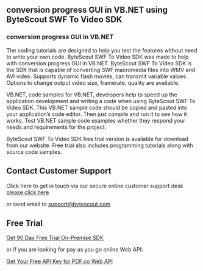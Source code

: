 ## conversion progress GUI in VB.NET using ByteScout SWF To Video SDK

### conversion progress GUI in VB.NET

The coding tutorials are designed to help you test the features without need to write your own code. ByteScout SWF To Video SDK was made to help with conversion progress GUI in VB.NET. ByteScout SWF To Video SDK is the SDK that is capable of converting SWF macromedia files into WMV and AVI video. Supports dynamic flash movies, can transmit variable values. Options to change output video size, framerate, quality are available.

VB.NET, code samples for VB.NET, developers help to speed up the application development and writing a code when using ByteScout SWF To Video SDK. This VB.NET sample code should be copied and pasted into your application’s code editor. Then just compile and run it to see how it works. Test VB.NET sample code examples whether they respond your needs and requirements for the project.

ByteScout SWF To Video SDK free trial version is available for download from our website. Free trial also includes programming tutorials along with source code samples.

## Contact Customer Support

Click here to get in touch via our secure online customer support desk [please click here](https://bytescout.zendesk.com/hc/en-us/requests/new?subject=ByteScout%20SWF%20To%20Video%20SDK%20Question)

or send email to [support@bytescout.com](mailto:support@bytescout.com?subject=ByteScout%20SWF%20To%20Video%20SDK%20Question) 

## Free Trial

[Get 90 Day Free Trial On-Premise SDK](https://bytescout.com/download/web-installer?utm_source=github-readme)

or if you are looking for pay as you go online Web API:

[Get Your Free API Key for PDF.co Web API](https://pdf.co/documentation/api?utm_source=github-readme)